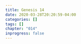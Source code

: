 ```yaml
---
title: Genesis 14
date: 2020-03-28T20:20:59-04:00
categories: []
tags: []
chapter: "014"
inprogress: false
---
```


